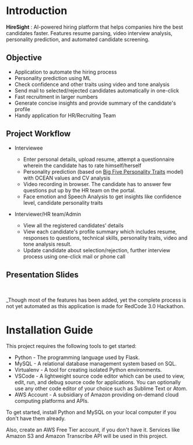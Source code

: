 # Introduction

__HireSight__ : AI-powered hiring platform that helps companies hire the best candidates faster. Features resume parsing, video interview analysis, personality prediction, and automated candidate screening.

## Objective

- Application to automate the hiring process
- Personality prediction using ML
- Check confidence and other traits using video and tone analysis
- Send mail to selected/rejected candidates automatically in one-click
- Fast recruitment in larger numbers
- Generate concise insights and provide summary of the candidate's profile
- Handy application for HR/Recruiting Team

## Project Workflow
- Interviewee
     - Enter personal details, upload resume, attempt a questionnaire wherein the candidate has to rate himself/herself
     - Personality prediction (based on [Big Five Personality Traits](https://www.thomas.co/resources/type/hr-guides/what-are-big-5-personality-traits) model) with OCEAN values and CV analysis
     - Video recording in browser. The candidate has to answer few questions put up by the HR team on the portal.
     - Face emotion and Speech Analysis to get insights like confidence level, candidate personality traits
     
- Interviewer/HR team/Admin
     - View all the registered candidates’ details
     - View each candidate's profile summary which includes resume, responses to questions, technical skills, personality traits, video and tone analysis result.
     - Update candidate about selection/rejection, further interview process using one-click mail or phone call

## Presentation Slides



<br>

_Though most of the features has been added, yet the complete process is not yet automated as this application is made for RedCode 3.0 Hackathon.
<br>

# Installation Guide
This project requires the following tools to get started:

- Python - The programming language used by Flask.
- MySQL -  A relational database management system based on SQL.
- Virtualenv - A tool for creating isolated Python environments.
- VSCode - A lightweight source code editor which can be used to view, edit, run, and debug source code for applications. You can optionally use any other code editor of your choice such as Sublime Text or Atom.
- AWS Account - A subsidiary of Amazon providing on-demand cloud computing platforms and APIs. 

To get started, install Python and MySQL on your local computer if you don't have them already.

Also, create an AWS Free Tier account, if you don't have it. Services like Amazon S3 and Amazon Transcribe API will be used in this project.
